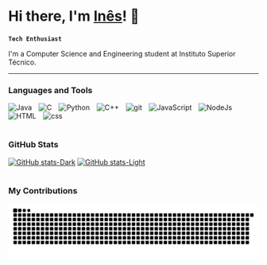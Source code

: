 # Hi there, I'm [Inês](https://github.com/inesiscosta)! 👋

**`Tech Enthusiast`**

I'm a Computer Science and Engineering student at Instituto Superior Técnico.

---

### Languages and Tools

<p align="left">
  <img alt="Java" width="40px" height="40px" style="padding-right:10px;" src="https://cdn.jsdelivr.net/gh/devicons/devicon@latest/icons/java/java-original.svg"/>
  <img alt="C" width="40px" height="40px" style="padding-right:10px;" src="https://cdn.jsdelivr.net/gh/devicons/devicon@latest/icons/c/c-original.svg"/>
  <img alt="Python" width="40px" height="40px" style="padding-right:10px;" src="https://cdn.jsdelivr.net/gh/devicons/devicon@latest/icons/python/python-original.svg"/>
  <img alt="C++" width="40px" height="40px" style="padding-right:10px;" src="https://cdn.jsdelivr.net/gh/devicons/devicon@latest/icons/cplusplus/cplusplus-original.svg"/>
  <img alt="git" width="40px" height="40px" style="padding-right:10px;" src="https://cdn.jsdelivr.net/gh/devicons/devicon@latest/icons/git/git-original.svg"/>
  <img alt="JavaScript" width="40px" height="40px" style="padding-right:10px;" src="https://cdn.jsdelivr.net/gh/devicons/devicon@latest/icons/javascript/javascript-original.svg"/>
  <img alt="NodeJs" width="40px" height="40px" style="padding-right:10px;" src="https://cdn.jsdelivr.net/gh/devicons/devicon@latest/icons/nodejs/nodejs-original-wordmark.svg"/>
  <img alt="HTML" width="40px" height="40px" style="padding-right:10px;" src="https://cdn.jsdelivr.net/gh/devicons/devicon@latest/icons/html5/html5-plain.svg"/>
  <img alt="css" width="40px" height="40px" style="padding-right:10px;" src="https://cdn.jsdelivr.net/gh/devicons/devicon@latest/icons/css3/css3-plain.svg"/>
</p>

#

### GitHub Stats
[![GitHub stats-Dark](https://github-readme-stats-inesiscosta.vercel.app/api?username=inesiscosta&show&hide_border=true&show_icons=true&bg_color=0d1116&icon_color=40B883&text_color=FFFEFE&title_color=40B883#gh-dark-mode-only)](https://github.com/inesiscosta/github-readme-stats#gh-dark-mode-only)
[![GitHub stats-Light](https://github-readme-stats-inesiscosta.vercel.app/api?username=inesiscosta&show_icons=true&theme=vue#gh-light-mode-only)](https://github.com/inesiscosta/github-readme-stats#gh-light-mode-only)
#

### My Contributions
<picture>
  <source media="(prefers-color-scheme: dark)" srcset="https://raw.githubusercontent.com/inesiscosta/inesiscosta/output/github-contribution-grid-snake-dark.svg?palette=github-dark.svg" />
  <source media="(prefers-color-scheme: light)" srcset="https://raw.githubusercontent.com/inesiscosta/inesiscosta/output/github-contribution-grid-snake.svg" />
  <img alt="snake eating my contributions" src="https://raw.githubusercontent.com/inesiscosta/inesiscosta/output/github-contribution-grid-snake.svg" />
</picture>
